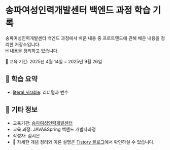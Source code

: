 # 송파여성인력개발센터 백엔드 과정 학습 기록

송파여성인력개발센터 백엔드 과정에서 배운 내용 중 프로트엔드에 관해 배운 내용을 정리한 저장소입니다.  
H 내용을 정리하고 있습니다.

📆 교육 기간: 2025년 4월 14일 ~ 2025년 9월 26일

## 📌 학습 요약

- [literal_virable](src/main/java/com/literal_variable): 리터럴과 변수

## 🙌 기타 정보

- 교육기관: [송파여성인력개발센터](https://songpa.seoulwomanup.or.kr/songpa/main/main.do)
- 교육 과정: JAVA&Spring 백엔드 개발자과정
- 작성자: 김시은
- 📖 자세한 개념 정리와 이론 설명은 [Tistory 블로그](https://scene-inventory.tistory.com/category/웹개발)에서 확인하실 수 있습니다.

